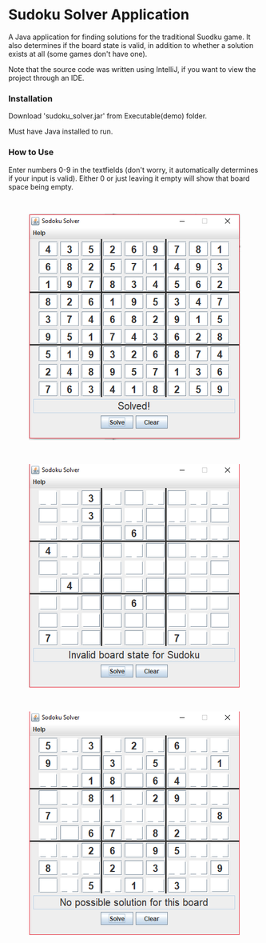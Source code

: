 # Sudoku Solver Application
A Java application for finding solutions for the traditional Suodku game. It also determines if the board state is valid, in addition to whether a solution exists at all (some games don't have one).

Note that the source code was written using IntelliJ, if you want to view the project through an IDE.

### Installation
Download 'sudoku_solver.jar' from Executable(demo) folder.

Must have Java installed to run.

### How to Use
Enter numbers 0-9 in the textfields (don't worry, it automatically determines if your input is valid). Either 0 or just leaving it empty will show that board space being empty.

&nbsp;
<p align = "center">
            <img src="https://github.com/tn16jv/Sudoku-Solver/blob/master/images/solved.PNG" alt="Sudoku solved">
</p>

&nbsp;
<p align = "center">
            <img src="https://github.com/tn16jv/Sudoku-Solver/blob/master/images/invalid.PNG" alt="Sudoku invalid">
</p>

&nbsp;
<p align = "center">
            <img src="https://github.com/tn16jv/Sudoku-Solver/blob/master/images/no_solution.PNG" alt="Sudoku no solution">
</p>
